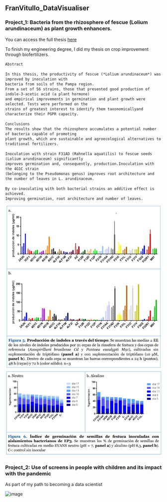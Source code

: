 ## FranVitullo_DataVisualiser

### Project_1: Bacteria from the rhizosphere of fescue (Lolium arundinaceum) as plant growth enhancers.
You can access the full thesis [here](https://drive.google.com/file/d/1nVnoASpq26gv7k1JpO9YO3mY5I27JtH7/view?usp=sharing)

To finish my engineering degree, I did my thesis on crop improvement through biofertilizers.

```
Abstract

In this thesis, the productivity of fescue (*Lolium arundinaceum*) was improved by inoculation with
bacteria from soils of the Pampa region.
From a set of 56 strains, those that presented good production of indole-3-acetic acid (a plant hormone) 
and empirical improvements in germination and plant growth were selected. Tests were performed on the
strains of greatest interest to identify them taxonomicallyand characterize their PGPR capacity.

Conclusions
The results show that the rhizosphere accumulates a potential number of bacteria capable of promoting 
plant growth, which are sustainable and agroecological alternatives to traditional fertilizers.

Inoculation with strain F31AD (Rahnella aquatilis) to fescue seeds (Lolium arundinaceum) significantly
improves germination and, consequently, production.Inoculation with the 4G1C strain
(belonging to the Pseudomonas genus) improves root architecture and the number of leaves in L. arundinaceum.

By co-inoculating with both bacterial strains an additive effect is achieved. 
Improving germination, root architecture and number of leaves.

```

![](https://github.com/Franvitullo/My_Portfolio/blob/main/images/1.PNG?raw=true)
![](https://github.com/Franvitullo/My_Portfolio/blob/main/images/4.PNG?raw=true)

### Project_2: Use of screens in people with children and its impact with the pandemic

As part of my path to becoming a data scientist 

![image](https://user-images.githubusercontent.com/92457685/161389551-da909365-566c-4dc5-8a3a-bb01ce1dd7b1.png)

